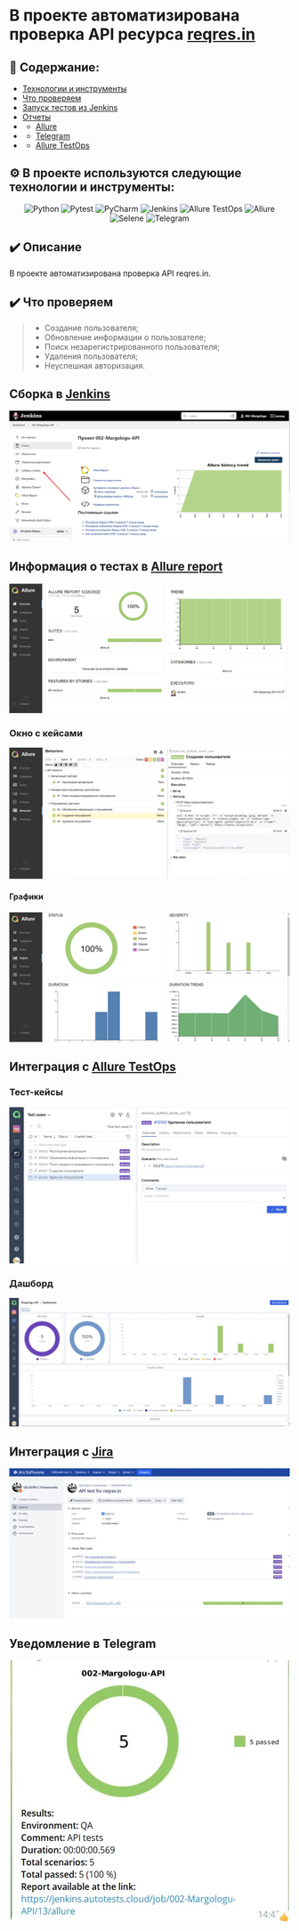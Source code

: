 # В проекте автоматизирована проверка API ресурса <a target="_blank" href="https://reqres.in/">reqres.in</a>

## :open_book: Содержание:
- [Технологии и инструменты](#gear-в-проекте-используются-следующие-технологии-и-инструменты)
- [Что проверяем](#heavy_check_mark-что-проверяем)
- [Запуск тестов из Jenkins](#-запуск-тестов-из-jenkins)
- [Отчеты](#bar_chart-отчеты-о-прохождении-тестов-доступны-в-allure)
- - [Allure](#-allure)
- - [Telegram](#-telegram)
- - [Allure TestOps](#-проект-интегрирован-с-allure-testOps)

## :gear: В проекте используются следующие технологии и инструменты:
<p align="center">
<img width="5%" title="Python" src="https://github.com/Margolog/diplom_API/blob/master/resources/python.png">
<img width="6%" title="Pytest" src="https://github.com/Margolog/diplom_API/blob/master/resources/pytest.png">
<img width="5%" title="PyCharm" src="https://github.com/Margolog/diplom_API/blob/master/resources/pycharm.png">
<img width="6%" title="Jenkins" src="https://github.com/Margolog/diplom_API/blob/master/resources/jenkins.svg">
<img width="6%" title="Allure TestOps" src="https://github.com/Margolog/diplom_API/blob/master/resources/AllureTestOps.png">
<img width="6%" title="Allure" src="https://github.com/Margolog/diplom_API/blob/master/resources/allure.svg">
<img width="6%" title="Selene" src="https://github.com/Margolog/diplom_API/blob/master/resources/selene.png">
<img width="6%" title="Telegram" src="https://github.com/Margolog/diplom_API/blob/master/resources/tg.svg">
</p>


## :heavy_check_mark: Описание
В проекте автоматизирована проверка API reqres.in.

## :heavy_check_mark: Что проверяем

> - Создание пользователя;
> - Обновление информации о пользователе;
> - Поиск незарегистрированного пользователя;
> - Удаления пользователя;
> - Неуспешная авторизация.

## Сборка в [Jenkins](https://jenkins.autotests.cloud/job/002-Margologu-API/)
<p align="center">
  <img src="resources/images/jenkins.jpg" alt="Jenkins"/>
</p>

## Информация о тестах в [Allure report](https://jenkins.autotests.cloud/job/002-Margologu-API/allure/)
<p align="center">
  <img src="resources/images/Allure.jpg" alt="Allure report"/>
</p>


### Окно с кейсами
<p align="center">
  <img src="resources/images/allure_cases.jpg" alt="Allure report"/>
</p>


#### Графики
<p align="center">
  <img src="resources/images/allure_graphs.jpg" alt="Allure report"/>
</p>

## Интеграция с [Allure TestOps](https://allure.autotests.cloud/launch/17672/tree?search=W3siaWQiOiJzdGF0dXMiLCJ0eXBlIjoidGVzdFN0YXR1c0FycmF5IiwidmFsdWUiOlsicGFzc2VkIl19XQ%3D%3D&treeId=0)

### Тест-кейсы
<p align="center">
  <img src="resources/images/test_cases.jpg" alt="Allure TestOps"/>
</p>

### Дашборд
<p align="center">
  <img src="resources/images/dashboards.jpg" alt="Allure TestOps"/>
</p>


## Интеграция с [Jira](https://jira.autotests.cloud/browse/HOMEWORK-470)
<p align="center">
  <img src="resources/images/jira.jpg" alt="Jira"/>
</p>

## Уведомление в Telegram
<p align="center">
  <img src="resources/images/telegram.jpg" alt="Telegram notification"/>
</p>


